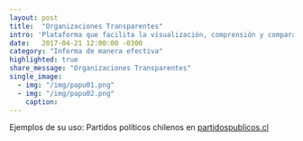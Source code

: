 ```yaml
---
layout: post
title:  "Organizaciones Transparentes"
intro: 'Plataforma que facilita la visualización, comprensión y comparación amigable y cercana de datos de transparencia de entidades públicas o privadas. Permite a la ciudadanía, organizaciones y medios de comunicación entender información compleja de forma simple y atractiva.'
date:   2017-04-21 12:00:00 -0300
category: "Informa de manera efectiva"
highlighted: true
share_message: "Organizaciones Transparentes"
single_image:
  - img: "/img/papu01.png"
  - img: "/img/papu02.png"
    caption:
---
```


Ejemplos de su uso:  Partidos políticos chilenos en [partidospublicos.cl](https://partidospublicos.cl/)
